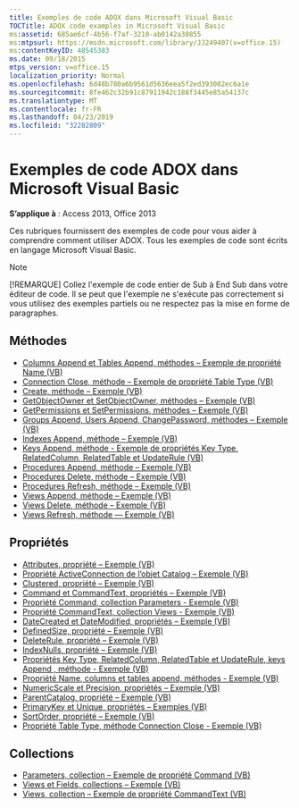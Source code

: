 ```yaml
---
title: Exemples de code ADOX dans Microsoft Visual Basic
TOCTitle: ADOX code examples in Microsoft Visual Basic
ms:assetid: 685ae6cf-4b56-f7af-3210-ab0142a30855
ms:mtpsurl: https://msdn.microsoft.com/library/JJ249407(v=office.15)
ms:contentKeyID: 48545383
ms.date: 09/18/2015
mtps_version: v=office.15
localization_priority: Normal
ms.openlocfilehash: 6d48b780a6b9561d5636eea5f2ed393002ec6a1e
ms.sourcegitcommit: 8fe462c32b91c87911942c188f3445e85a54137c
ms.translationtype: MT
ms.contentlocale: fr-FR
ms.lasthandoff: 04/23/2019
ms.locfileid: "32282809"
---
```

# <a name="adox-code-examples-in-microsoft-visual-basic"></a>Exemples de code ADOX dans Microsoft Visual Basic

**S’applique à** : Access 2013, Office 2013

Ces rubriques fournissent des exemples de code pour vous aider à comprendre comment utiliser ADOX. Tous les exemples de code sont écrits en langage Microsoft Visual Basic.

> [!NOTE]
> [!REMARQUE] Collez l'exemple de code entier de Sub à End Sub dans votre éditeur de code. Il se peut que l'exemple ne s'exécute pas correctement si vous utilisez des exemples partiels ou ne respectez pas la mise en forme de paragraphes.

## <a name="methods"></a>Méthodes

- [Columns Append et Tables Append, méthodes – Exemple de propriété Name (VB)](columns-and-tables-append-methods-name-property-example-vb.md)
- [Connection Close, méthode – Exemple de propriété Table Type (VB)](connection-close-method-table-type-property-example-vb.md)
- [Create, méthode – Exemple (VB)](create-method-example-vb.md)
- [GetObjectOwner et SetObjectOwner, méthodes – Exemple (VB)](getobjectowner-and-setobjectowner-methods-example-vb.md)
- [GetPermissions et SetPermissions, méthodes – Exemple (VB)](getpermissions-and-setpermissions-methods-example-vb.md)
- [Groups Append, Users Append, ChangePassword, méthodes – Exemple (VB)](groups-and-users-append-changepassword-methods-example-vb.md)
- [Indexes Append, méthode – Exemple (VB)](indexes-append-method-example-vb.md)
- [Keys Append, méthode - Exemple de propriétés Key Type, RelatedColumn, RelatedTable et UpdateRule (VB)](keys-append-method-key-type-relatedcolumn-relatedtable-and-updaterule-properties-example-vb.md)
- [Procedures Append, méthode – Exemple (VB)](procedures-append-method-example-vb.md)
- [Procedures Delete, méthode – Exemple (VB)](procedures-delete-method-example-vb.md)
- [Procedures Refresh, méthode – Exemple (VB)](procedures-refresh-method-example-vb.md)
- [Views Append, méthode – Exemple (VB)](views-append-method-example-vb.md)
- [Views Delete, méthode – Exemple (VB)](views-delete-method-example-vb.md)
- [Views Refresh, méthode — Exemple (VB)](views-refresh-method-example-vb.md)

## <a name="properties"></a>Propriétés

- [Attributes, propriété – Exemple (VB)](attributes-property-example-vb.md)
- [Propriété ActiveConnection de l’objet Catalog – Exemple (VB)](catalog-activeconnection-property-example-vb.md)
- [Clustered, propriété – Exemple (VB)](clustered-property-example-vb.md)
- [Command et CommandText, propriétés – Exemple (VB)](command-and-commandtext-properties-example-vb.md)
- [Propriété Command, collection Parameters - Exemple (VB)](parameters-collection-command-property-example-vb.md)
- [Propriété CommandText, collection Views - Exemple (VB)](views-collection-commandtext-property-example-vb.md)
- [DateCreated et DateModified, propriétés – Exemple (VB)](datecreated-and-datemodified-properties-example-vb.md)
- [DefinedSize, propriété – Exemple (VB)](definedsize-property-example-vb.md)
- [DeleteRule, propriété – Exemple (VB)](deleterule-property-example-vb.md)
- [IndexNulls, propriété – Exemple (VB)](indexnulls-property-example-vb.md)
- [Propriétés Key Type, RelatedColumn, RelatedTable et UpdateRule, keys Append , méthode - Exemple (VB)](keys-append-method-key-type-relatedcolumn-relatedtable-and-updaterule-properties-example-vb.md)
- [Propriété Name, columns et tables append, méthodes - Exemple (VB)](columns-and-tables-append-methods-name-property-example-vb.md)
- [NumericScale et Precision, propriétés – Exemple (VB)](numericscale-and-precision-properties-example-vb.md)
- [ParentCatalog, propriété – Exemple (VB)](parentcatalog-property-example-vb.md)
- [PrimaryKey et Unique, propriétés – Exemples (VB)](primarykey-and-unique-properties-example-vb.md)
- [SortOrder, propriété – Exemple (VB)](sortorder-property-example-vb.md)
- [Propriété Table Type, méthode Connection Close - Exemple (VB)](connection-close-method-table-type-property-example-vb.md)

## <a name="collections"></a>Collections

- [Parameters, collection – Exemple de propriété Command (VB)](parameters-collection-command-property-example-vb.md)
- [Views et Fields, collections – Exemple (VB)](views-and-fields-collections-example-vb.md)
- [Views, collection – Exemple de propriété CommandText (VB)](views-collection-commandtext-property-example-vb.md)

